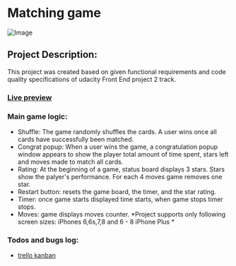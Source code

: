 # Matching game
![Image](https://user-images.githubusercontent.com/6992753/56011799-26f9bd00-5c9e-11e9-8b6d-c06be25791b1.png?raw=true)

## Project Description:
This project was created based on given functional requirements and code quality specifications of udacity Front End project 2 track.

### [Live preview](https://akaomy.github.io/matching-game/)

### Main game logic:
  * Shuffle: The game randomly shuffles the cards. A user wins once all cards have successfully been matched.
  * Congrat popup: When a user wins the game, a congratulation popup window appears to show the player total amount of time spent, stars left and moves made to match all cards. 
  * Rating: At the beginning of a game, status board displays 3 stars. Stars show the palyer's performance. For each 4 moves game removes one star.
  * Restart button: resets the game board, the timer, and the star rating.
  * Timer: once game starts displayed time starts, when game stops timer stops.
  * Moves: game displays moves counter.
*Project supports only following screen sizes: iPhones 6,6s,7,8 and 6 - 8 iPhone Plus *


### Todos and bugs log:
  * [trello kanban](https://trello.com/b/DxmZk6dZ/matching-game)
